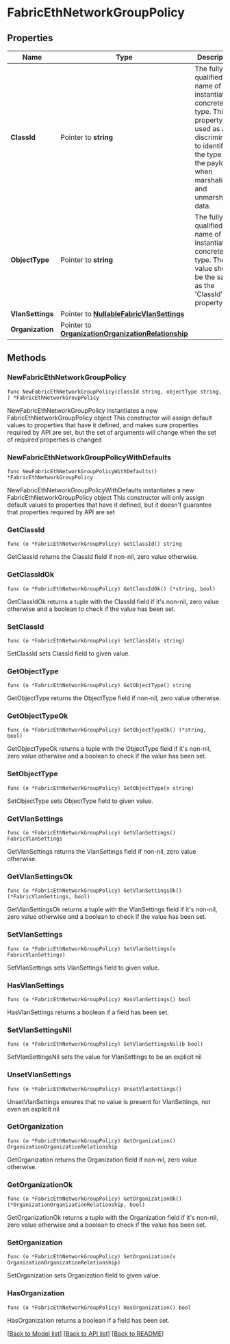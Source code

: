# FabricEthNetworkGroupPolicy

## Properties

Name | Type | Description | Notes
------------ | ------------- | ------------- | -------------
**ClassId** | Pointer to **string** | The fully-qualified name of the instantiated, concrete type. This property is used as a discriminator to identify the type of the payload when marshaling and unmarshaling data. | [default to "fabric.EthNetworkGroupPolicy"]
**ObjectType** | Pointer to **string** | The fully-qualified name of the instantiated, concrete type. The value should be the same as the &#39;ClassId&#39; property. | [default to "fabric.EthNetworkGroupPolicy"]
**VlanSettings** | Pointer to [**NullableFabricVlanSettings**](fabric.VlanSettings.md) |  | [optional] 
**Organization** | Pointer to [**OrganizationOrganizationRelationship**](organization.Organization.Relationship.md) |  | [optional] 

## Methods

### NewFabricEthNetworkGroupPolicy

`func NewFabricEthNetworkGroupPolicy(classId string, objectType string, ) *FabricEthNetworkGroupPolicy`

NewFabricEthNetworkGroupPolicy instantiates a new FabricEthNetworkGroupPolicy object
This constructor will assign default values to properties that have it defined,
and makes sure properties required by API are set, but the set of arguments
will change when the set of required properties is changed

### NewFabricEthNetworkGroupPolicyWithDefaults

`func NewFabricEthNetworkGroupPolicyWithDefaults() *FabricEthNetworkGroupPolicy`

NewFabricEthNetworkGroupPolicyWithDefaults instantiates a new FabricEthNetworkGroupPolicy object
This constructor will only assign default values to properties that have it defined,
but it doesn't guarantee that properties required by API are set

### GetClassId

`func (o *FabricEthNetworkGroupPolicy) GetClassId() string`

GetClassId returns the ClassId field if non-nil, zero value otherwise.

### GetClassIdOk

`func (o *FabricEthNetworkGroupPolicy) GetClassIdOk() (*string, bool)`

GetClassIdOk returns a tuple with the ClassId field if it's non-nil, zero value otherwise
and a boolean to check if the value has been set.

### SetClassId

`func (o *FabricEthNetworkGroupPolicy) SetClassId(v string)`

SetClassId sets ClassId field to given value.


### GetObjectType

`func (o *FabricEthNetworkGroupPolicy) GetObjectType() string`

GetObjectType returns the ObjectType field if non-nil, zero value otherwise.

### GetObjectTypeOk

`func (o *FabricEthNetworkGroupPolicy) GetObjectTypeOk() (*string, bool)`

GetObjectTypeOk returns a tuple with the ObjectType field if it's non-nil, zero value otherwise
and a boolean to check if the value has been set.

### SetObjectType

`func (o *FabricEthNetworkGroupPolicy) SetObjectType(v string)`

SetObjectType sets ObjectType field to given value.


### GetVlanSettings

`func (o *FabricEthNetworkGroupPolicy) GetVlanSettings() FabricVlanSettings`

GetVlanSettings returns the VlanSettings field if non-nil, zero value otherwise.

### GetVlanSettingsOk

`func (o *FabricEthNetworkGroupPolicy) GetVlanSettingsOk() (*FabricVlanSettings, bool)`

GetVlanSettingsOk returns a tuple with the VlanSettings field if it's non-nil, zero value otherwise
and a boolean to check if the value has been set.

### SetVlanSettings

`func (o *FabricEthNetworkGroupPolicy) SetVlanSettings(v FabricVlanSettings)`

SetVlanSettings sets VlanSettings field to given value.

### HasVlanSettings

`func (o *FabricEthNetworkGroupPolicy) HasVlanSettings() bool`

HasVlanSettings returns a boolean if a field has been set.

### SetVlanSettingsNil

`func (o *FabricEthNetworkGroupPolicy) SetVlanSettingsNil(b bool)`

 SetVlanSettingsNil sets the value for VlanSettings to be an explicit nil

### UnsetVlanSettings
`func (o *FabricEthNetworkGroupPolicy) UnsetVlanSettings()`

UnsetVlanSettings ensures that no value is present for VlanSettings, not even an explicit nil
### GetOrganization

`func (o *FabricEthNetworkGroupPolicy) GetOrganization() OrganizationOrganizationRelationship`

GetOrganization returns the Organization field if non-nil, zero value otherwise.

### GetOrganizationOk

`func (o *FabricEthNetworkGroupPolicy) GetOrganizationOk() (*OrganizationOrganizationRelationship, bool)`

GetOrganizationOk returns a tuple with the Organization field if it's non-nil, zero value otherwise
and a boolean to check if the value has been set.

### SetOrganization

`func (o *FabricEthNetworkGroupPolicy) SetOrganization(v OrganizationOrganizationRelationship)`

SetOrganization sets Organization field to given value.

### HasOrganization

`func (o *FabricEthNetworkGroupPolicy) HasOrganization() bool`

HasOrganization returns a boolean if a field has been set.


[[Back to Model list]](../README.md#documentation-for-models) [[Back to API list]](../README.md#documentation-for-api-endpoints) [[Back to README]](../README.md)


